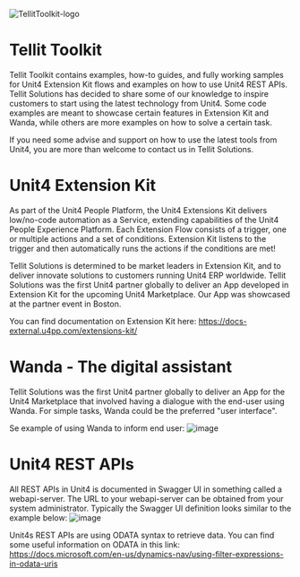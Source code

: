 ![TellitToolkit-logo](https://user-images.githubusercontent.com/98328584/150934281-1a3af557-2be5-426d-b6d7-e1de4869f5a4.png)

# Tellit Toolkit

Tellit Toolkit contains examples, how-to guides, and fully working samples for Unit4 Extension Kit flows and examples on how to use Unit4 REST APIs.
Tellit Solutions has decided to share some of our knowledge to inspire customers to start using the latest technology from Unit4.
Some code examples are meant to showcase certain features in Extension Kit and Wanda, while others are more examples on how to solve a certain task.

If you need some advise and support on how to use the latest tools from Unit4, you are more than welcome to contact us in Tellit Solutions.



# Unit4 Extension Kit

As part of the Unit4 People Platform, the Unit4 Extensions Kit delivers low/no-code automation as a Service, extending capabilities of the Unit4 People Experience Platform.
Each Extension Flow consists of a trigger, one or multiple actions and a set of conditions. Extension Kit listens to the trigger and then automatically runs the actions if the conditions are met!

Tellit Solutions is determined to be market leaders in Extension Kit, and to deliver innovate solutions to customers running Unit4 ERP worldwide.
Tellit Solutions was the first Unit4 partner globally to deliver an App developed in Extension Kit for the upcoming Unit4 Marketplace. 
Our App was showcased at the partner event in Boston.

You can find documentation on Extension Kit here: https://docs-external.u4pp.com/extensions-kit/



# Wanda - The digital assistant

Tellit Solutions was the first Unit4 partner globally to deliver an App for the Unit4 Marketplace that involved having a dialogue with the end-user using Wanda.
For simple tasks, Wanda could be the preferred "user interface".

Se example of using Wanda to inform end user:
![image](https://user-images.githubusercontent.com/98328584/150832575-2780e639-a1fa-488e-bbb3-ad8a5a4b3e4d.png)




# Unit4 REST APIs

All REST APIs in Unit4 is documented in Swagger UI in something called a webapi-server. The URL to your webapi-server can be obtained from your system administrator.
Typically the Swagger UI definition looks similar to the example below:
![image](https://user-images.githubusercontent.com/98328584/150830167-eb06f506-24de-44f1-bd4b-ae24c7e0d02b.png)

Unit4s REST APIs are using ODATA syntax to retrieve data. 
You can find some useful information on ODATA in this link: https://docs.microsoft.com/en-us/dynamics-nav/using-filter-expressions-in-odata-uris

